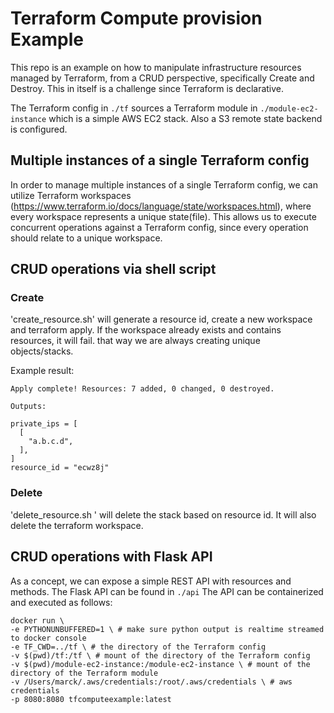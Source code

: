 # Terraform Compute provision Example 
This repo is an example on how to manipulate infrastructure resources managed by Terraform, from a CRUD perspective, specifically Create and Destroy. 
This in itself is a challenge since Terraform is declarative.

The Terraform config in ```./tf``` sources a Terraform module in ```./module-ec2-instance``` which is a simple AWS EC2 stack.
Also a S3 remote state backend is configured.

## Multiple instances of a single Terraform config
In order to manage multiple instances of a single Terraform config, we can utilize Terraform workspaces (https://www.terraform.io/docs/language/state/workspaces.html), where every workspace represents a unique state(file).
This allows us to execute concurrent operations against a Terraform config, since every operation should relate to a unique workspace.

## CRUD operations via shell script

### Create
'create_resource.sh' will generate a resource id, create a new workspace and terraform apply. 
If the workspace already exists and contains resources, it will fail.
that way we are always creating unique objects/stacks.

Example result:

```
Apply complete! Resources: 7 added, 0 changed, 0 destroyed.

Outputs:

private_ips = [
  [
    "a.b.c.d",
  ],
]
resource_id = "ecwz8j"
```

### Delete
'delete_resource.sh <resource id>' will delete the stack based on resource id. 
It will also delete the terraform workspace.

## CRUD operations with Flask API
As a concept, we can expose a simple REST API with resources and methods.
The Flask API can be found in ```./api```
The API can be containerized and executed as follows:

```
docker run \
-e PYTHONUNBUFFERED=1 \ # make sure python output is realtime streamed to docker console
-e TF_CWD=../tf \ # the directory of the Terraform config 
-v $(pwd)/tf:/tf \ # mount of the directory of the Terraform config
-v $(pwd)/module-ec2-instance:/module-ec2-instance \ # mount of the directory of the Terraform module
-v /Users/marck/.aws/credentials:/root/.aws/credentials \ # aws credentials
-p 8080:8080 tfcomputeexample:latest 
```




